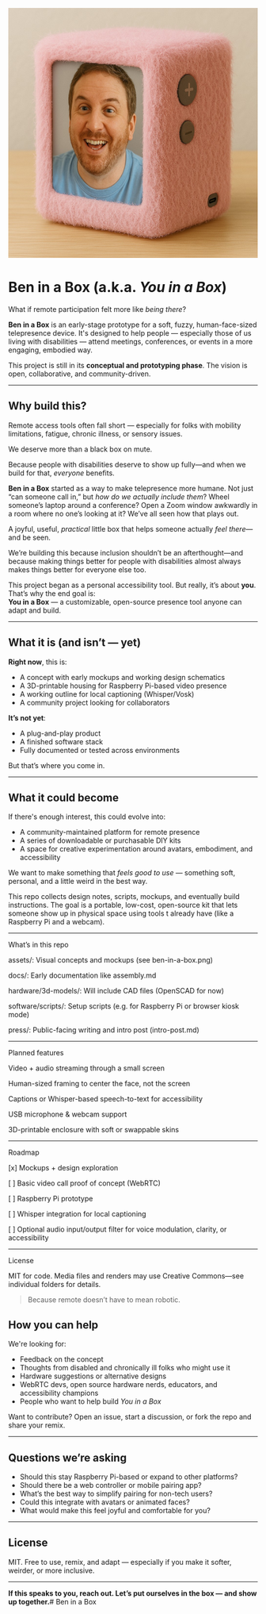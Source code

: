 ![Ben in a Box Mockup](assets/ben-in-a-box.png)

# Ben in a Box (a.k.a. *You in a Box*)

What if remote participation felt more like *being there*?

**Ben in a Box** is an early-stage prototype for a soft, fuzzy, human-face-sized telepresence device. It's designed to help people — especially those of us living with disabilities — attend meetings, conferences, or events in a more engaging, embodied way.

This project is still in its **conceptual and prototyping phase**. The vision is open, collaborative, and community-driven.

---

## Why build this?

Remote access tools often fall short — especially for folks with mobility limitations, fatigue, chronic illness, or sensory issues. 

We deserve more than a black box on mute.

Because people with disabilities deserve to show up fully—and when we build for that, *everyone* benefits.

**Ben in a Box** started as a way to make telepresence more humane. Not just “can someone call in,” but *how do we actually include them*? Wheel someone’s laptop around a conference? Open a Zoom window awkwardly in a room where no one’s looking at it? We’ve all seen how that plays out.

A joyful, useful, *practical* little box that helps someone actually *feel there*—and be seen.

We’re building this because inclusion shouldn’t be an afterthought—and because making things better for people with disabilities almost always makes things better for everyone else too.

This project began as a personal accessibility tool. But really, it’s about **you**. That’s why the end goal is:  
**You in a Box** — a customizable, open-source presence tool anyone can adapt and build.

---

## What it is (and isn’t — yet)

**Right now**, this is:
- A concept with early mockups and working design schematics
- A 3D-printable housing for Raspberry Pi-based video presence
- A working outline for local captioning (Whisper/Vosk)
- A community project looking for collaborators

**It’s not yet**:
- A plug-and-play product
- A finished software stack
- Fully documented or tested across environments

But that’s where you come in.

---

## What it could become

If there's enough interest, this could evolve into:
- A community-maintained platform for remote presence
- A series of downloadable or purchasable DIY kits
- A space for creative experimentation around avatars, embodiment, and accessibility

We want to make something that *feels good to use* — something soft, personal, and a little weird in the best way.


This repo collects design notes, scripts, mockups, and eventually build instructions. The goal is a portable, low-cost, open-source kit that lets someone show up in physical space using tools t already have (like a Raspberry Pi and a webcam).


---

What’s in this repo

assets/: Visual concepts and mockups (see ben-in-a-box.png)

docs/: Early documentation like assembly.md

hardware/3d-models/: Will include CAD files (OpenSCAD for now)

software/scripts/: Setup scripts (e.g. for Raspberry Pi or browser kiosk mode)

press/: Public-facing writing and intro post (intro-post.md)


---

Planned features

Video + audio streaming through a small screen

Human-sized framing to center the face, not the screen

Captions or Whisper-based speech-to-text for accessibility

USB microphone & webcam support

3D-printable enclosure with soft or swappable skins


---

Roadmap

[x] Mockups + design exploration

[ ] Basic video call proof of concept (WebRTC)

[ ] Raspberry Pi prototype

[ ] Whisper integration for local captioning

[ ] Optional audio input/output filter for voice modulation, clarity, or accessibility


---

License

MIT for code. Media files and renders may use Creative Commons—see individual folders for details.

> Because remote doesn’t have to mean robotic.


## How you can help

We're looking for:
- Feedback on the concept
- Thoughts from disabled and chronically ill folks who might use it
- Hardware suggestions or alternative designs
- WebRTC devs, open source hardware nerds, educators, and accessibility champions
- People who want to help build *You in a Box*

Want to contribute? Open an issue, start a discussion, or fork the repo and share your remix.

---

## Questions we’re asking

- Should this stay Raspberry Pi-based or expand to other platforms?
- Should there be a web controller or mobile pairing app?
- What’s the best way to simplify pairing for non-tech users?
- Could this integrate with avatars or animated faces?
- What would make this feel joyful and comfortable for you?

---

## License

MIT. Free to use, remix, and adapt — especially if you make it softer, weirder, or more inclusive.

---

**If this speaks to you, reach out. Let’s put ourselves in the box — and show up together.**# Ben in a Box
